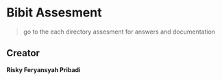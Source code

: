 # Bibit Assesment

> go to the each directory assesment for answers and documentation

## Creator

**Risky Feryansyah Pribadi**